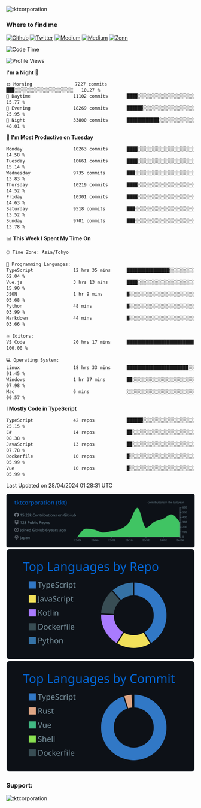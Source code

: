 <p align="left"> <img src="https://komarev.com/ghpvc/?username=tktcorporation&label=Profile%20views&color=0e75b6&style=flat" alt="tktcorporation" /> </p>

<h3>Where to find me</h3>
<p>
<a href="https://github.com/tktcorporation" target="_blank"><img alt="Github" src="https://img.shields.io/badge/GitHub-%2312100E.svg?&style=for-the-badge&logo=Github&logoColor=white" /></a>
<a href="https://twitter.com/tktcorporation" target="_blank"><img alt="Twitter" src="https://img.shields.io/badge/twitter-%231DA1F2.svg?&style=for-the-badge&logo=twitter&logoColor=white" /></a>
<a href="https://www.linkedin.com/in/tktcorporation" target="_blank"><img alt="Medium" src="https://img.shields.io/badge/linkdin-0a66c2.svg?&style=for-the-badge&logo=linkedin&logoColor=white" /></a>
<a href="https://qiita.com/tktcorporation" target="_blank"><img alt="Medium" src="https://img.shields.io/badge/qiita-55C500.svg?&style=for-the-badge&logo=qiita&logoColor=white" /></a>
<a href="https://zenn.dev/tktcorporation" target="_blank"><img alt="Zenn" src="https://img.shields.io/badge/Zenn-3EA8FF.svg?&style=for-the-badge&logo=Zenn&logoColor=white" /></a>
</p>
  
<!--START_SECTION:waka-->
![Code Time](http://img.shields.io/badge/Code%20Time-1%2C513%20hrs%2043%20mins-blue)

![Profile Views](http://img.shields.io/badge/Profile%20Views-0-blue)

**I'm a Night 🦉** 

```text
🌞 Morning                7227 commits        ███░░░░░░░░░░░░░░░░░░░░░░   10.27 % 
🌆 Daytime                11102 commits       ████░░░░░░░░░░░░░░░░░░░░░   15.77 % 
🌃 Evening                18269 commits       ██████░░░░░░░░░░░░░░░░░░░   25.95 % 
🌙 Night                  33800 commits       ████████████░░░░░░░░░░░░░   48.01 % 
```
📅 **I'm Most Productive on Tuesday** 

```text
Monday                   10263 commits       ████░░░░░░░░░░░░░░░░░░░░░   14.58 % 
Tuesday                  10661 commits       ████░░░░░░░░░░░░░░░░░░░░░   15.14 % 
Wednesday                9735 commits        ███░░░░░░░░░░░░░░░░░░░░░░   13.83 % 
Thursday                 10219 commits       ████░░░░░░░░░░░░░░░░░░░░░   14.52 % 
Friday                   10301 commits       ████░░░░░░░░░░░░░░░░░░░░░   14.63 % 
Saturday                 9518 commits        ███░░░░░░░░░░░░░░░░░░░░░░   13.52 % 
Sunday                   9701 commits        ███░░░░░░░░░░░░░░░░░░░░░░   13.78 % 
```


📊 **This Week I Spent My Time On** 

```text
🕑︎ Time Zone: Asia/Tokyo

💬 Programming Languages: 
TypeScript               12 hrs 35 mins      ████████████████░░░░░░░░░   62.04 % 
Vue.js                   3 hrs 13 mins       ████░░░░░░░░░░░░░░░░░░░░░   15.90 % 
JSON                     1 hr 9 mins         █░░░░░░░░░░░░░░░░░░░░░░░░   05.68 % 
Python                   48 mins             █░░░░░░░░░░░░░░░░░░░░░░░░   03.99 % 
Markdown                 44 mins             █░░░░░░░░░░░░░░░░░░░░░░░░   03.66 % 

🔥 Editors: 
VS Code                  20 hrs 17 mins      █████████████████████████   100.00 % 

💻 Operating System: 
Linux                    18 hrs 33 mins      ███████████████████████░░   91.45 % 
Windows                  1 hr 37 mins        ██░░░░░░░░░░░░░░░░░░░░░░░   07.98 % 
Mac                      6 mins              ░░░░░░░░░░░░░░░░░░░░░░░░░   00.57 % 
```

**I Mostly Code in TypeScript** 

```text
TypeScript               42 repos            ██████░░░░░░░░░░░░░░░░░░░   25.15 % 
C#                       14 repos            ██░░░░░░░░░░░░░░░░░░░░░░░   08.38 % 
JavaScript               13 repos            ██░░░░░░░░░░░░░░░░░░░░░░░   07.78 % 
Dockerfile               10 repos            █░░░░░░░░░░░░░░░░░░░░░░░░   05.99 % 
Vue                      10 repos            █░░░░░░░░░░░░░░░░░░░░░░░░   05.99 % 
```




 Last Updated on 28/04/2024 01:28:31 UTC
<!--END_SECTION:waka-->

[![](https://raw.githubusercontent.com/tktcorporation/tktcorporation/master/profile-summary-card-output/github_dark/0-profile-details.svg)](https://github.com/vn7n24fzkq/github-profile-summary-cards)
[![](https://raw.githubusercontent.com/tktcorporation/tktcorporation/master/profile-summary-card-output/github_dark/1-repos-per-language.svg)](https://github.com/vn7n24fzkq/github-profile-summary-cards) [![](https://raw.githubusercontent.com/tktcorporation/tktcorporation/master/profile-summary-card-output/github_dark/2-most-commit-language.svg)](https://github.com/vn7n24fzkq/github-profile-summary-cards)

<h3 align="left">Support:</h3>
<p><a href="https://www.buymeacoffee.com/tktcorporation"> <img align="left" src="https://cdn.buymeacoffee.com/buttons/v2/default-yellow.png" height="50" width="210" alt="tktcorporation" /></a></p><br><br>
